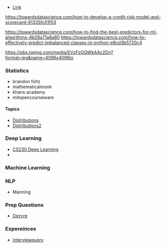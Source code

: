 * [Link](https://rstudio-pubs-static.s3.amazonaws.com/172473_91262a8a4188445a8b5e81d5d31c7731.html)

https://towardsdatascience.com/how-to-develop-a-credit-risk-model-and-scorecard-91335fc01f03

https://towardsdatascience.com/how-to-find-the-best-predictors-for-ml-algorithms-4b28a71a8a80
https://towardsdatascience.com/how-to-effectively-predict-imbalanced-classes-in-python-e8cd3b5720c4

https://pbs.twimg.com/media/EVzFzGQWkAAc2Dn?format=jpg&name=4096x4096lo


### Statistics
* brandon foltz
* mathematicalmonk
* khans academy
* mitopencourseware
#### Topics
* [Distributions](https://www.vosesoftware.com/riskwiki/Selectingtheappropriatedistributionsforyourmodel.php)
* [Distributions2](https://www.analyticsvidhya.com/blog/2017/09/6-probability-distributions-data-science/)


### Deep Learning
* [CS230 Deep Learning](https://cs230.stanford.edu/)
* 

### Machine Learning


### NLP
* Manning

### Prep Questions

* [Dezyre](https://www.dezyre.com/blog)

### Expereinces
* [interviewquery](https://www.interviewquery.com/blog)
